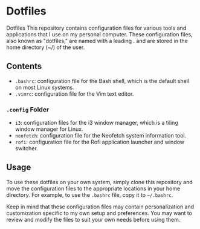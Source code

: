 # Dotfiles

Dotfiles
This repository contains configuration files for various tools and applications that I use on my personal computer. These configuration files, also known as "dotfiles," are named with a leading . and are stored in the home directory (~/) of the user.

## Contents
* `.bashrc`: configuration file for the Bash shell, which is the default shell on most Linux systems.
* `.vimrc`: configuration file for the Vim text editor.
### `.config` Folder
* `i3`: configuration files for the i3 window manager, which is a tiling window manager for Linux.
* `neofetch`: configuration file for the Neofetch system information tool.
* `rofi`: configuration file for the Rofi application launcher and window switcher.

## Usage

To use these dotfiles on your own system, simply clone this repository and move the configuration files to the appropriate locations in your home directory. For example, to use the `.bashrc` file, copy it to `~/.bashrc`.

Keep in mind that these configuration files may contain personalization and customization specific to my own setup and preferences. You may want to review and modify the files to suit your own needs before using them.